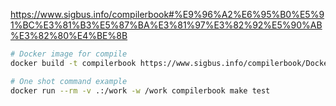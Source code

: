 https://www.sigbus.info/compilerbook#%E9%96%A2%E6%95%B0%E5%91%BC%E3%81%B3%E5%87%BA%E3%81%97%E3%82%92%E5%90%AB%E3%82%80%E4%BE%8B

```sh
# Docker image for compile
docker build -t compilerbook https://www.sigbus.info/compilerbook/Dockerfile

# One shot command example
docker run --rm -v .:/work -w /work compilerbook make test
```
